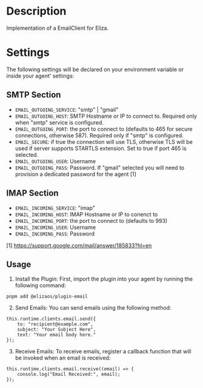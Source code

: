 # Description

Implementation of a EmailClient for Eliza.

# Settings

The following settings will be declared on your environment variable or inside your agent' settings:

## SMTP Section

- `EMAIL_OUTGOING_SERVICE`: "smtp" | "gmail"
- `EMAIL_OUTGOING_HOST`: SMTP Hostname or IP to connect to. Required only when "smtp" service is configured.
- `EMAIL_OUTGOING_PORT`: the port to connect to (defaults to 465 for secure connections, otherwise 587). Required only if "smtp" is configured.
- `EMAIL_SECURE`: if true the connection will use TLS, otherwise TLS will be used if server supports STARTLS extension. Set to true if port 465 is selected.
- `EMAIL_OUTGOING_USER`: Username
- `EMAIL_OUTGOING_PASS`: Password. If "gmail" selected you will need to provision a dedicated password for the agent [1]

## IMAP Section

- `EMAIL_INCOMING_SERVICE`: "imap"
- `EMAIL_INCOMING_HOST`: IMAP Hostname or IP to conenct to
- `EMAIL_INCOMING_PORT`: the port to connect to (defaults to 993)
- `EMAIL_INCOMING_USER`: Username
- `EMAIL_INCOMING_PASS`: Password

[1] https://support.google.com/mail/answer/185833?hl=en

## Usage

1. Install the Plugin: First, import the plugin into your agent by running the following command:

```
pnpm add @elizaos/plugin-email
```

2. Send Emails: You can send emails using the following method:

```
this.runtime.clients.email.send({
    to: "recipient@example.com",
    subject: "Your Subject Here",
    text: "Your email body here."
});
```

3. Receive Emails: To receive emails, register a callback function that will be invoked when an email is received:

```
this.runtime.clients.email.receive((email) => {
    console.log("Email Received:", email);
});
```
